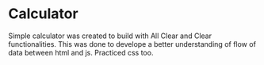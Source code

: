 # Calculator
Simple calculator was created to build with All Clear and Clear functionalities. 
This was done to develope a better understanding of flow of data between html and js.
Practiced css too.
